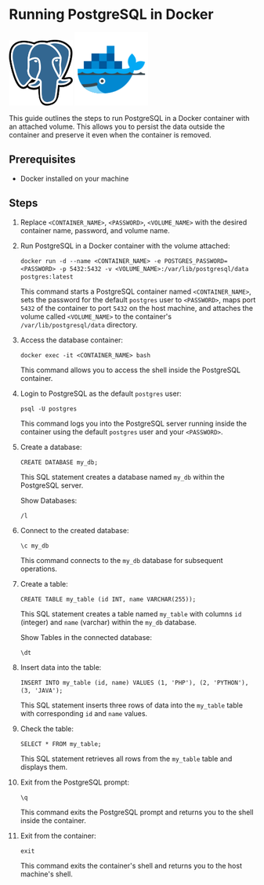 # Running PostgreSQL in Docker

<img src="Postgresql.png"  width="130"> <img src="docker.png"  width="150">

This guide outlines the steps to run PostgreSQL in a Docker container with an attached volume. This allows you to persist the data outside the container and preserve it even when the container is removed.

## Prerequisites

- Docker installed on your machine

## Steps

1. Replace `<CONTAINER_NAME>`, `<PASSWORD>`, `<VOLUME_NAME>` with the desired container name, password, and volume name.

2. Run PostgreSQL in a Docker container with the volume attached:

   ```
   docker run -d --name <CONTAINER_NAME> -e POSTGRES_PASSWORD=<PASSWORD> -p 5432:5432 -v <VOLUME_NAME>:/var/lib/postgresql/data postgres:latest
   ```

   This command starts a PostgreSQL container named `<CONTAINER_NAME>`, sets the password for the default `postgres` user to `<PASSWORD>`, maps port `5432` of the container to port `5432` on the host machine, and attaches the volume called `<VOLUME_NAME>` to the container's `/var/lib/postgresql/data` directory.

3. Access the database container:

   ```
   docker exec -it <CONTAINER_NAME> bash
   ```

   This command allows you to access the shell inside the PostgreSQL container.

4. Login to PostgreSQL as the default `postgres` user:

   ```
   psql -U postgres
   ```

   This command logs you into the PostgreSQL server running inside the container using the default `postgres` user and your `<PASSWORD>`.

5. Create a database:

   ```
   CREATE DATABASE my_db;
   ```

   This SQL statement creates a database named `my_db` within the PostgreSQL server.

   Show Databases:

   ```
   /l
   ```

6. Connect to the created database:

   ```
   \c my_db
   ```

   This command connects to the `my_db` database for subsequent operations.

7. Create a table:

   ```
   CREATE TABLE my_table (id INT, name VARCHAR(255));
   ```

   This SQL statement creates a table named `my_table` with columns `id` (integer) and `name` (varchar) within the `my_db` database.

   Show Tables in the connected database:

   ```
   \dt
   ```

8. Insert data into the table:

   ```
   INSERT INTO my_table (id, name) VALUES (1, 'PHP'), (2, 'PYTHON'), (3, 'JAVA');
   ```

   This SQL statement inserts three rows of data into the `my_table` table with corresponding `id` and `name` values.

9. Check the table:

   ```
   SELECT * FROM my_table;
   ```

   This SQL statement retrieves all rows from the `my_table` table and displays them.

10. Exit from the PostgreSQL prompt:

    ```
    \q
    ```

    This command exits the PostgreSQL prompt and returns you to the shell inside the container.

11. Exit from the container:

    ```
    exit
    ```

    This command exits the container's shell and returns you to the host machine's shell.
